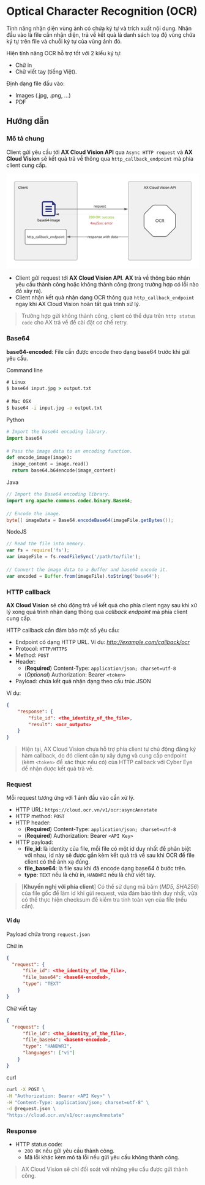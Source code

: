 # Optical Character Recognition (OCR)

Tính năng nhận diện vùng ảnh có chứa ký tự và trích xuất nội dung. Nhận đầu vào là file cần nhận diện, trả về kết quả là danh sách toạ độ vùng chứa ký tự trên file và chuỗi ký tự của vùng ảnh đó.

Hiện tính năng OCR hỗ trợ tốt với 2 kiểu ký tự:

* Chữ in
* Chữ viết tay (tiếng Việt).

Định dạng file đầu vào:

* Images (.jpg, .png, ...)
* PDF

## Hướng dẫn

### Mô tả chung

Client gửi yêu cầu tới **AX Cloud Vision API** qua `Async HTTP request` và **AX Cloud Vision** sẽ kết quả trả về thông qua `http_callback_endpoint` mà phía client cung cấp.

![Mo_hinh_ket_noi](./assets/ocr-fig01.png)

* Client gửi request tới **AX Cloud Vision API**. **AX** trả về thông báo nhận yêu cầu thành công hoặc không thành công (trong trường hợp có lỗi nào đó xảy ra).
* Client nhận kết quả nhận dạng OCR thông qua `http_callback_endpoint` ngay khi AX Cloud Vision hoàn tất quá trình xử lý.

> Trường hợp gửi không thành công, client có thể dựa trên `http status code` cho AX trả về để cài đặt cơ chế retry. 

### Base64

**base64-encoded**: File cần được encode theo dạng base64 trước khi gửi yêu cầu.

Command line
```cmd
# Linux
$ base64 input.jpg > output.txt

# Mac OSX
$ base64 -i input.jpg -o output.txt
```

Python
```python
# Import the base64 encoding library.
import base64

# Pass the image data to an encoding function.
def encode_image(image):
  image_content = image.read()
  return base64.b64encode(image_content)
```

Java
```java
// Import the Base64 encoding library.
import org.apache.commons.codec.binary.Base64;

// Encode the image.
byte[] imageData = Base64.encodeBase64(imageFile.getBytes());
```

NodeJS
```js
// Read the file into memory.
var fs = require('fs');
var imageFile = fs.readFileSync('/path/to/file');

// Convert the image data to a Buffer and base64 encode it.
var encoded = Buffer.from(imageFile).toString('base64');
```

### HTTP callback

**AX Cloud Vision** sẽ chủ động trả về kết quả cho phía client ngay sau khi xử lý xong quá trình nhận dạng thông qua *callback endpoint* mà phía client cung cấp.

HTTP callback cần đảm bảo một số yêu cầu:

* Endpoint có dạng HTTP URL. Ví dụ: *http://example.com/callback/ocr*
* Protocol: `HTTP/HTTPS`
* Method: `POST`
* Header:
    - (**Required**) Content-Type: `application/json; charset=utf-8`
    - (*Optional*) Authorization: Bearer `<token>`
* Payload: chứa kết quả nhận dạng theo cấu trúc JSON

Ví dụ:
```json
{
    "response": {
        "file_id": <the_identity_of_the_file>,
        "result": <ocr_outputs>
    }
}
```

> Hiện tại, AX Cloud Vision chưa hỗ trợ phía client tự chủ động đăng ký hàm callback, do đó client cần tự xây dựng và cung cấp endpoint (kèm `<token>` để xác thực nếu có) của HTTP callback với Cyber Eye để nhận được kết quả trả về.

### Request

Mỗi request tương ứng với 1 ảnh đầu vào cần xử lý.

* HTTP URL: `https://cloud.ocr.vn/v1/ocr:asyncAnnotate`
* HTTP method: `POST`
* HTTP header:
    - (**Required**) Content-Type: `application/json; charset=utf-8`
    - (**Required**) Authorization: Bearer `<API Key>`
* HTTP payload:
    - **file_id**: là identity của file, mỗi file có một id duy nhất để phân biệt với nhau, id này sẽ được gắn kèm kết quả trả về sau khi OCR để file client có thể ánh xạ đúng.
    - **file_base64**: là file sau khi đã encode dạng base64 ở bước trên.
    - **type**: `TEXT` nếu là chữ in, `HANDWRI` nếu là chữ viết tay.

> [**Khuyến nghị với phía client**] Có thể sử dụng mã băm (*MD5, SHA256*) của file gốc để làm id khi gửi request, vừa đảm bảo tính duy nhất, vừa có thể thực hiện checksum để kiểm tra tính toàn vẹn của file (nếu cần).

#### Ví dụ

Payload chứa trong `request.json`

Chữ in

```json
{
  "request": {
      "file_id": <the_identity_of_the_file>,
      "file_base64": <base64-encoded>,
      "type": "TEXT"
    }
}
```

Chữ viết tay

```json
{
  "request": {
      "file_id": <the_identity_of_the_file>,
      "file_base64": <base64-encoded>,
      "type": "HANDWRI",
      "languages": ["vi"]
    }
}
```
curl
```cmd
curl -X POST \
-H "Authorization: Bearer <API Key>" \
-H "Content-Type: application/json; charset=utf-8" \
-d @request.json \
"https://cloud.ocr.vn/v1/ocr:asyncAnnotate"
```

### Response

* HTTP status code:
    - `200 OK` nếu gửi yêu cầu thành công.
    - Mã lỗi khác kèm mô tả lỗi nếu gửi yêu cầu không thành công.


> AX Cloud Vision sẽ chỉ đối soát với những yêu cầu được gửi thành công. 